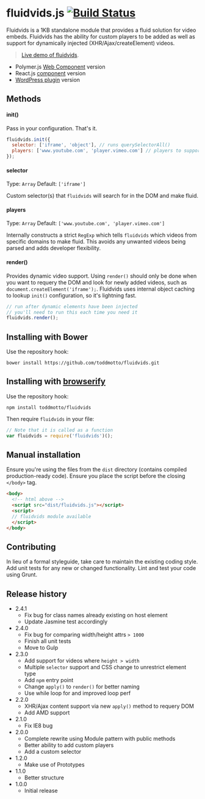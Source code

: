 # fluidvids.js [![Build Status](https://travis-ci.org/toddmotto/fluidvids.svg)](https://travis-ci.org/toddmotto/fluidvids)

Fluidvids is a 1KB standalone module that provides a fluid solution for video embeds. Fluidvids has the ability for custom players to be added as well as support for dynamically injected (XHR/Ajax/createElement) videos.

> [Live demo of fluidvids](http://toddmotto.com/labs/fluidvids).

* Polymer.js [Web Component](//github.com/toddmotto/fluidvids-polymer) version
* React.js [component](//github.com/toddmotto/fluidvids-react) version
* [WordPress plugin](http://wordpress.org/plugins/fluidvids) version

## Methods

#### init()
Pass in your configuration. That's it.

```javascript
fluidvids.init({
  selector: ['iframe', 'object'], // runs querySelectorAll()
  players: ['www.youtube.com', 'player.vimeo.com'] // players to support
});
```

#### selector
Type: `Array` Default: `['iframe']`

Custom selector(s) that `fluidvids` will search for in the DOM and make fluid.

#### players
Type: `Array` Default: `['www.youtube.com', 'player.vimeo.com']`

Internally constructs a strict `RegExp` which tells `fluidvids` which videos from specific domains to make fluid. This avoids any unwanted videos being parsed and adds developer flexibility.

#### render()
Provides dynamic video support. Using `render()` should only be done when you want to requery the DOM and look for newly added videos, such as `document.createElement('iframe');`. Fluidvids uses internal object caching to lookup `init()` configuration, so it's lightning fast.

```javascript
// run after dynamic elements have been injected
// you'll need to run this each time you need it
fluidvids.render();
```

## Installing with Bower
Use the repository hook:

```
bower install https://github.com/toddmotto/fluidvids.git
```

## Installing with [browserify](https://github.com/substack/node-browserify)
Use the repository hook:

```
npm install toddmotto/fluidvids
```

Then require `fluidvids` in your file:

```javascript
// Note that it is called as a function
var fluidvids = require('fluidvids')();
```

## Manual installation
Ensure you're using the files from the `dist` directory (contains compiled production-ready code). Ensure you place the script before the closing `</body>` tag.
	
```html
<body>
  <!-- html above -->
  <script src="dist/fluidvids.js"></script>
  <script>
  // fluidvids module available
  </script>
</body>
```

## Contributing
In lieu of a formal styleguide, take care to maintain the existing coding style. Add unit tests for any new or changed functionality. Lint and test your code using Grunt.

## Release history
- 2.4.1
  - Fix bug for class names already existing on host element
  - Update Jasmine test accordingly
- 2.4.0
  - Fix bug for comparing width/height attrs `> 1000`
  - Finish all unit tests
  - Move to Gulp
- 2.3.0
  - Add support for videos where `height > width`
  - Multiple `selector` support and CSS change to unrestrict element type
  - Add `npm` entry point
  - Change `apply()` to `render()` for better naming
  - Use while loop for and improved loop perf
- 2.2.0
  - XHR/Ajax content support via new `apply()` method to requery DOM
  - Add AMD support
- 2.1.0
  - Fix IE8 bug
- 2.0.0
  - Complete rewrite using Module pattern with public methods
  - Better ability to add custom players
  - Add a custom selector
- 1.2.0
  - Make use of Prototypes
- 1.1.0
  - Better structure
- 1.0.0
  - Initial release
